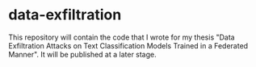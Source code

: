 # data-exfiltration
This repository will contain the code that I wrote for my thesis "Data Exfiltration Attacks on Text Classification Models Trained in a Federated Manner". It will be published at a later stage.

